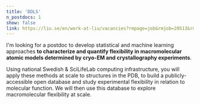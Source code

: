 ```yaml
---
title: 'DDLS'
n_postdocs: 1
show: false
link: https://liu.se/en/work-at-liu/vacancies?rmpage=job&rmjob=20513&rmlang=UK
---
```


I'm looking for a postdoc to develop statistical and machine learning approaches **to characterize and quantify flexibility in macromolecular atomic models determined by cryo-EM and crystallography experiments**. 

Using national Swedish & SciLifeLab computing infrastructure, you will apply these methods at scale to structures in the PDB, to build a publicly-accessible open database and study experimental flexibility in relation to molecular function. We will then use this database to explore macromolecular flexibility at scale.